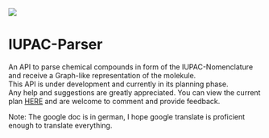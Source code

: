 ![](https://badgen.net/badge/status/planning/red)

# IUPAC-Parser
An API to parse chemical compounds in form of the IUPAC-Nomenclature and receive a Graph-like representation of the molekule.  
This API is under development and currently in its planning phase.  
Any help and suggestions are greatly appreciated. You can view the current plan [HERE](https://docs.google.com/document/d/1CU87aOPM6Ni6Kc8Y2j5dhfz-78SnOmhoKKU5ZI-HrUQ/edit?usp=sharing) and are welcome to comment and provide feedback.  

Note: The google doc is in german, I hope google translate is proficient enough to translate everything.
